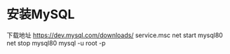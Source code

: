 # 安装MySQL
下载地址
https://dev.mysql.com/downloads/
service.msc
net start mysql80
net stop mysql80
mysql -u root -p